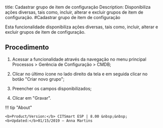 title: Cadastrar grupo de item de configuração
Description: Disponibiliza ações diversas, tais como, incluir, alterar e excluir grupos de item de configuração.
#Cadastrar grupo de item de configuração

Esta funcionalidade disponibiliza ações diversas, tais como, incluir, alterar e
excluir grupos de item de configuração.

Procedimento
----------------

1.  Acessar a funcionalidade através da navegação no menu principal Processos \>
    Gerência de Configuração \> CMDB;

2.  Clicar no último ícone no lado direito da tela e em seguida clicar no botão
    "Criar novo grupo";

3.  Preencher os campos disponibilizados;

4.  Clicar em "Gravar".


!!! tip "About"

    <b>Product/Version:</b> CITSmart ESP | 8.00 &nbsp;&nbsp;
    <b>Updated:</b>01/15/2019 – Anna Martins
